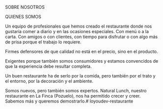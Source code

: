 SOBRE NOSOTROS

QUIENES SOMOS

 Un equipo de profesionales que hemos creado el restaurante donde nos gustaría comer a diario y en las ocasiones especiales. Con menú o a la carta. Con amigos o con clientes, con tiempo para disfrutar o con algo más de prisa porque el trabajo lo requiere.

 Firmes defensores de que calidad no está en el precio, sino en el producto.

 Exigentes porque también somos consumidores y estamos convencidos de que la experiencia debe resultar completa.

 Un buen restaurante ha de serlo por la comida, pero también por el trato y el entorno, por la decoración y el ambiente.

 Somos nuevos, pero también somos expertos. Natural Lunch, nuestro restaurante en La Finca (Pozuelo), nos ha permitido crecer y creer. Sabemos más y queremos demostrarlo.# loyoudev-restaurante
